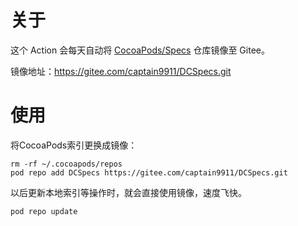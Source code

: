 # 关于

这个 Action 会每天自动将 <a href="https://github.com/CocoaPods/Specs">CocoaPods/Specs</a> 仓库镜像至 Gitee。

镜像地址：https://gitee.com/captain9911/DCSpecs.git

# 使用

将CocoaPods索引更换成镜像：

```
rm -rf ~/.cocoapods/repos
pod repo add DCSpecs https://gitee.com/captain9911/DCSpecs.git
```

以后更新本地索引等操作时，就会直接使用镜像，速度飞快。

```
pod repo update
```

